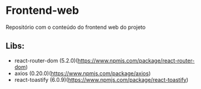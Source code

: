 # Frontend-web
Repositório com o conteúdo do frontend web do projeto

## Libs:
  - react-router-dom (5.2.0)(https://www.npmjs.com/package/react-router-dom)
  - axios (0.20.0)(https://www.npmjs.com/package/axios)
  - react-toastify (6.0.9)(https://www.npmjs.com/package/react-toastify)
  

